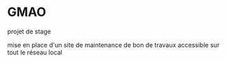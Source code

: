 # GMAO
projet de stage

mise en place d'un site de maintenance de bon de travaux accessible sur
tout le réseau local
